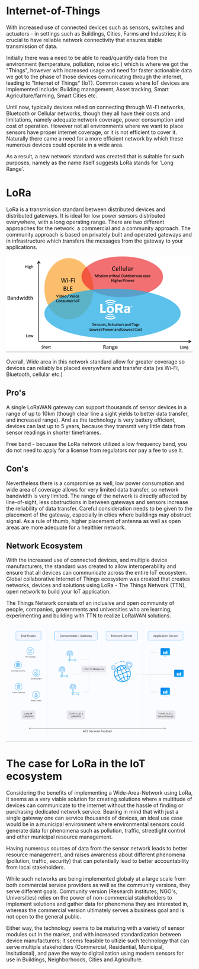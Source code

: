 # Internet-of-Things

With increased use of connected devices such as sensors, switches and actuators - in settings such as Buildings, Cities, Farms and Industries; it is crucial to have reliable network connectivity that ensures stable transmission of data. 

Initially there was a need to be able to read/quantify data from the environment (temperature, pollution, noise etc.) which is where we got the "Things", however with increased usage and need for faster actionable data we got to the phase of those devices comunicating through the internet, leading to "Internet of Things" (IoT). 
Common cases where IoT devices are implemented include: Building management, Asset tracking, Smart Agriculture/farming, Smart Cities etc. 

Until now, typically devices relied on connecting through Wi-Fi networks, Bluetooth or Cellular networks, though they all have their costs and limitations, namely adequate network coverage, power consumption and cost of operation. However not all environments where we want to place sensors have proper internet coverage, or it is not efficient to cover it. Naturally there came a need for a more efficient network by which these numerous devices could operate in a wide area.

As a result, a new network standard was created that is suitable for such purposes, namely as the name itself suggests LoRa stands for 'Long Range'. 

# LoRa

LoRa is a transmission standard between distributed devices and distributed gateways. It is ideal for low power sensors distributed everywhere, with a long operating range. There are two different approaches for the network: a commercial and a community approach. The community approach is based on privately built and operated gateways and in infrastructure which transfers the messages from the gateway to your applications.

![LoRa Diagram 2](https://github.com/sepse/LoRa/blob/main/Graphics/lora2.jpg)

Overall, Wide area in this network standard allow for greater coverage so devices can reliably be placed everywhere and transfer data (vs Wi-Fi, Bluetooth, cellular etc.)

## Pro's
A single LoRaWAN gateway can support thousands of sensor devices in a range of up to 10km (though clear line a sight yields to better data transfer, and increased range). And as the technology is very battery efficient, devices can last up to 5 years, because they transmit very little data from sensor readings in shorter timeframes. 

Free band - becuase the LoRa network utilized a low frequency band, you do not need to apply for a license from regulators nor pay a fee to use it.

## Con's
Nevertheless there is a compromise as well, low power consumption and wide area of coverage allows for very limited data transfer, so network bandwidth is very limited.
The range of the network is directly affected by line-of-sight, less obstructions in between gateways and sensors increase the reliability of data transfer. Careful consideration needs to be given to the placement of the gateway, especially in cities where buildings may obstruct signal. As a rule of thumb, higher placement of antenna as well as open areas are more adequate for a healthier network.

## Network Ecosystem

With the increased use of connected devices, and multiple device manufacturers, the standard was created to allow interoperability and ensure that all devices can communicate across the entire IoT ecosystem. Global collaborative Internet of Things ecosystem was created that creates networks, devices and solutions using LoRa - The Things Network (TTN), open network to build your IoT application.

The Things Network consists of an inclusive and open community of people, companies, governments and universities who are learning, experimenting and building with TTN to realize LoRaWAN solutions.


![LoRa Diagram](https://github.com/sepse/LoRa/blob/main/Graphics/lora1.jpg)


# The case for LoRa in the IoT ecosystem

Considering the benefits of implementing a Wide-Area-Network using LoRa, it seems as a very viable solution for creating solutions where a multitude of devices can communicate to the internet without the hassle of finding or purchasing dedicated network service. Bearing in mind that with just a single gateway one can service thousands of devices, an ideal use case would be in a municipal environment where environmental sensors could generate data for phenomena such as pollution, traffic, streetlight control and other municipal resource management. 

Having numerous sources of data from the sensor network leads to better resource management, and raises awareness about different phenomena (pollution, traffic, security) that can potentially lead to better accountability from local stakeholders.

While such networks are being implemented globaly at a large scale from both commercial service providers as well as the community versions, they serve different goals. Community version (Research institutes, NGO's, Universities) relies on the power of non-commercial stakeholders to implement solutions and gather data for phenomena they are interested in, whereas the commercial version ultimately serves a business goal and is not open to the general public.

Either way, the technology seems to be maturing with a variety of sensor modules out in the market, and with increased standardization between device manufacturers; it seems feasible to ultizie such technology that can serve multiple stakeholders (Commercial, Residential, Municipal, Insitutional), and pave the way to digitalization using modern sensors for use in Buildings, Neighborhoods, Cities and Agriculture. 


